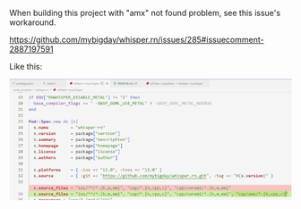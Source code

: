 When building this project with "amx" not found problem, see this issue's workaround.

https://github.com/mybigday/whisper.rn/issues/285#issuecomment-2887197591

Like this:

![alt text](image.png)